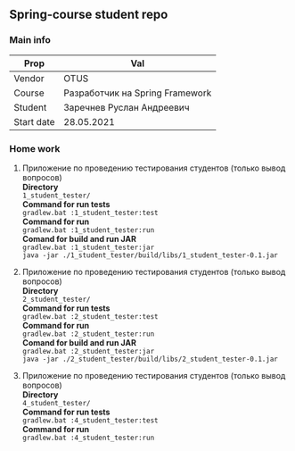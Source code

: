 ## Spring-course student repo

### Main info

| Prop  | Val |
| ------------- | ------------- |
| Vendor  | OTUS  |
| Course  | Разработчик на Spring Framework  |
| Student  | Заречнев Руслан Андреевич |
| Start date  |28.05.2021 |

### Home work

1. Приложение по проведению тестирования студентов (только вывод вопросов)</br>
   **Directory**</br>
   ```1_student_tester/```</br>
   **Command for run tests**</br>
   ```gradlew.bat :1_student_tester:test```</br>
   **Command for run**</br>
   ```gradlew.bat :1_student_tester:run```</br>
   **Comand for build and run JAR**</br>
   ```gradlew.bat :1_student_tester:jar```</br>
   ```java -jar ./1_student_tester/build/libs/1_student_tester-0.1.jar```

1. Приложение по проведению тестирования студентов (только вывод вопросов)</br>
   **Directory**</br>
   ```2_student_tester/```</br>
   **Command for run tests**</br>
   ```gradlew.bat :2_student_tester:test```</br>
   **Command for run**</br>
   ```gradlew.bat :2_student_tester:run```</br>
   **Comand for build and run JAR**</br>
   ```gradlew.bat :2_student_tester:jar```</br>
   ```java -jar ./2_student_tester/build/libs/2_student_tester-0.1.jar```

1. Приложение по проведению тестирования студентов (только вывод вопросов)</br>
   **Directory**</br>
   ```4_student_tester/```</br>
   **Command for run tests**</br>
   ```gradlew.bat :4_student_tester:test```</br>
   **Command for run**</br>
   ```gradlew.bat :4_student_tester:run```</br>